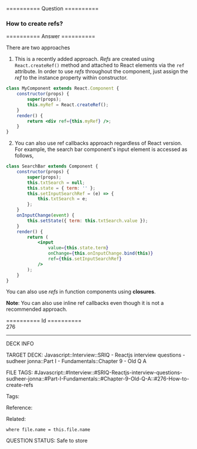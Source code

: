 ========== Question ==========  

### How to create refs?  

========== Answer ==========  

There are two approaches

1. This is a recently added approach. _Refs_ are created using `React.createRef()` method and attached to React elements via the `ref` attribute. In order to use _refs_ throughout the component, just assign the _ref_ to the instance property within constructor.

```jsx
class MyComponent extends React.Component {
    constructor(props) {
        super(props);
        this.myRef = React.createRef();
    }
    render() {
        return <div ref={this.myRef} />;
    }
}
```

2. You can also use ref callbacks approach regardless of React version. For example, the search bar component's input element is accessed as follows,

```jsx
class SearchBar extends Component {
    constructor(props) {
        super(props);
        this.txtSearch = null;
        this.state = { term: '' };
        this.setInputSearchRef = (e) => {
            this.txtSearch = e;
        };
    }
    onInputChange(event) {
        this.setState({ term: this.txtSearch.value });
    }
    render() {
        return (
            <input
                value={this.state.term}
                onChange={this.onInputChange.bind(this)}
                ref={this.setInputSearchRef}
            />
        );
    }
}
```

You can also use _refs_ in function components using **closures**.

**Note**: You can also use inline ref callbacks even though it is not a recommended approach.

========== Id ==========  
276

---

DECK INFO

TARGET DECK: Javascript::Interview::SRIQ - Reactjs interview questions - sudheer jonna::Part I - Fundamentals::Chapter 9 - Old Q A

FILE TAGS: #Javascript::#Interview::#SRIQ-Reactjs-interview-questions-sudheer-jonna::#Part-I-Fundamentals::#Chapter-9-Old-Q-A::#276-How-to-create-refs

Tags:

Reference:

Related:

```dataview
where file.name = this.file.name
```

QUESTION STATUS: Safe to store
